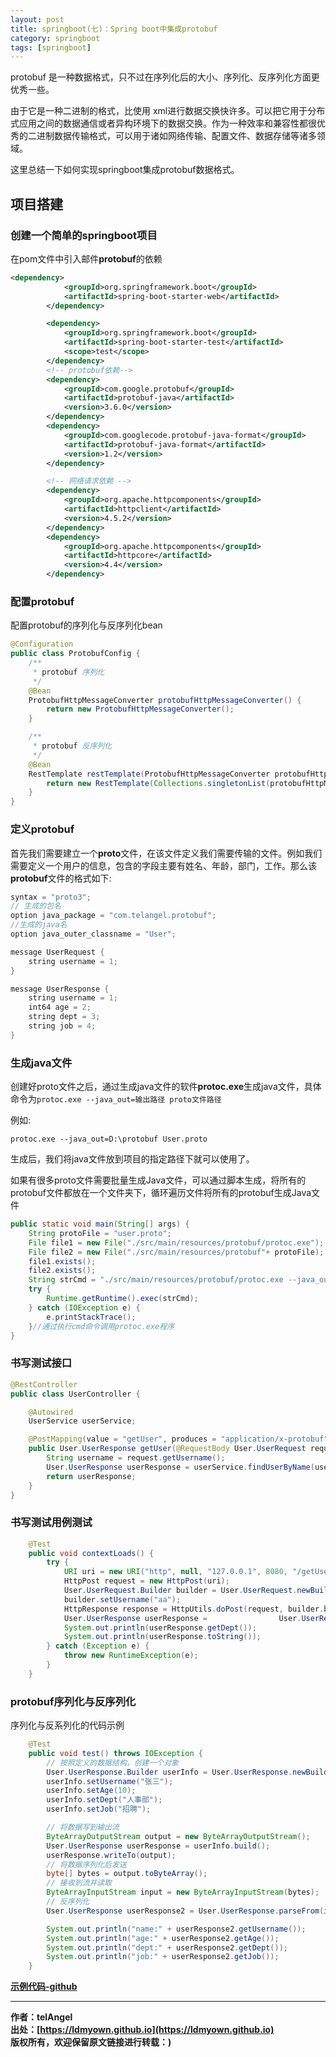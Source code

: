 ```yaml
---
layout: post
title: springboot(七)：Spring boot中集成protobuf
category: springboot
tags: [springboot]
---
```




protobuf 是一种数据格式，只不过在序列化后的大小、序列化、反序列化方面更优秀一些。

由于它是一种二进制的格式，比使用 xml进行数据交换快许多。可以把它用于分布式应用之间的数据通信或者异构环境下的数据交换。作为一种效率和兼容性都很优秀的二进制数据传输格式，可以用于诸如网络传输、配置文件、数据存储等诸多领域。

这里总结一下如何实现springboot集成protobuf数据格式。

## 项目搭建

### 创建一个简单的springboot项目

在pom文件中引入邮件**protobuf**的依赖

~~~xml
<dependency>
			<groupId>org.springframework.boot</groupId>
			<artifactId>spring-boot-starter-web</artifactId>
		</dependency>

		<dependency>
			<groupId>org.springframework.boot</groupId>
			<artifactId>spring-boot-starter-test</artifactId>
			<scope>test</scope>
		</dependency>
		<!-- protobuf依赖-->
		<dependency>
			<groupId>com.google.protobuf</groupId>
			<artifactId>protobuf-java</artifactId>
			<version>3.6.0</version>
		</dependency>
		<dependency>
			<groupId>com.googlecode.protobuf-java-format</groupId>
			<artifactId>protobuf-java-format</artifactId>
			<version>1.2</version>
		</dependency>

		<!-- 网络请求依赖 -->
		<dependency>
			<groupId>org.apache.httpcomponents</groupId>
			<artifactId>httpclient</artifactId>
			<version>4.5.2</version>
		</dependency>
		<dependency>
			<groupId>org.apache.httpcomponents</groupId>
			<artifactId>httpcore</artifactId>
			<version>4.4</version>
		</dependency>
~~~

### 配置protobuf

配置protobuf的序列化与反序列化bean

~~~java
@Configuration
public class ProtobufConfig {
    /**
     * protobuf 序列化
     */
    @Bean
    ProtobufHttpMessageConverter protobufHttpMessageConverter() {
        return new ProtobufHttpMessageConverter();
    }

    /**
     * protobuf 反序列化
     */
    @Bean
    RestTemplate restTemplate(ProtobufHttpMessageConverter protobufHttpMessageConverter) {
        return new RestTemplate(Collections.singletonList(protobufHttpMessageConverter));
    }
}
~~~



### 定义protobuf

​	首先我们需要建立一个**proto**文件，在该文件定义我们需要传输的文件。例如我们需要定义一个用户的信息，包含的字段主要有姓名、年龄，部门，工作。那么该**protobuf**文件的格式如下:

```java
syntax = "proto3";
// 生成的包名
option java_package = "com.telangel.protobuf";
//生成的java名
option java_outer_classname = "User";

message UserRequest {
    string username = 1;
}

message UserResponse {
    string username = 1;
    int64 age = 2;
    string dept = 3;
    string job = 4;
}
```

### 生成java文件

​	创建好proto文件之后，通过生成java文件的软件**protoc.exe**生成java文件，具体命令为```protoc.exe --java_out=输出路径 proto文件路径```

例如:

~~~
protoc.exe --java_out=D:\protobuf User.proto
~~~

生成后，我们将java文件放到项目的指定路径下就可以使用了。

​	如果有很多proto文件需要批量生成Java文件，可以通过脚本生成，将所有的protobuf文件都放在一个文件夹下，循环遍历文件将所有的protobuf生成Java文件

```java
public static void main(String[] args) {
    String protoFile = "user.proto";
    File file1 = new File("./src/main/resources/protobuf/protoc.exe");
    File file2 = new File("./src/main/resources/protobuf"+ protoFile);
    file1.exists();
    file2.exists();
    String strCmd = "./src/main/resources/protobuf/protoc.exe --java_out=./src/main/java ./src/main/resources/protobuf/"+ protoFile;
    try {
        Runtime.getRuntime().exec(strCmd);
    } catch (IOException e) {
        e.printStackTrace();
    }//通过执行cmd命令调用protoc.exe程序
}
```

### 书写测试接口

~~~java
@RestController
public class UserController {

    @Autowired
    UserService userService;

    @PostMapping(value = "getUser", produces = "application/x-protobuf")
    public User.UserResponse getUser(@RequestBody User.UserRequest request) {
        String username = request.getUsername();
        User.UserResponse userResponse = userService.findUserByName(username);
        return userResponse;
    }
}
~~~

### 书写测试用例测试

~~~java
	@Test
	public void contextLoads() {
		try {
			URI uri = new URI("http", null, "127.0.0.1", 8080, "/getUser", "", null);
			HttpPost request = new HttpPost(uri);
			User.UserRequest.Builder builder = User.UserRequest.newBuilder();
			builder.setUsername("aa");
			HttpResponse response = HttpUtils.doPost(request, builder.build());
			User.UserResponse userResponse = 				User.UserResponse.parseFrom(response.getEntity().getContent());
			System.out.println(userResponse.getDept());
			System.out.println(userResponse.toString());
		} catch (Exception e) {
			throw new RuntimeException(e);
		}
	}
~~~

### protobuf序列化与反序列化

序列化与反系列化的代码示例

~~~java
	@Test
	public void test() throws IOException {
		// 按照定义的数据结构，创建一个对象
		User.UserResponse.Builder userInfo = User.UserResponse.newBuilder();
		userInfo.setUsername("张三");
		userInfo.setAge(10);
		userInfo.setDept("人事部");
		userInfo.setJob("招聘");

		// 将数据写到输出流
		ByteArrayOutputStream output = new ByteArrayOutputStream();
		User.UserResponse userResponse = userInfo.build();
		userResponse.writeTo(output);
		// 将数据序列化后发送
		byte[] bytes = output.toByteArray();
		// 接收到流并读取
		ByteArrayInputStream input = new ByteArrayInputStream(bytes);
		// 反序列化  
		User.UserResponse userResponse2 = User.UserResponse.parseFrom(input);

		System.out.println("name:" + userResponse2.getUsername());
		System.out.println("age:" + userResponse2.getAge());
		System.out.println("dept:" + userResponse2.getDept());
		System.out.println("job:" + userResponse2.getJob());
	}
~~~






**[示例代码-github](**https://github.com/ldmyown/springboot-learning**)**

-------------

**作者：telAngel**  
**出处：[https://ldmyown.github.io](https://ldmyown.github.io)**      
**版权所有，欢迎保留原文链接进行转载：)**